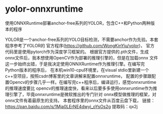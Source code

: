# yolor-onnxruntime
使用ONNXRuntime部署anchor-free系列的YOLOR，包含C++和Python两种版本的程序

YOLOR是一个anchor-free系列的YOLO目标检测，不需要anchor作为先验。本套程序参考了YOLOR的
官方程序(https://github.com/WongKinYiu/yolor)， 官方代码里是使用pytorch作为深度学习框架的。
根据官方提供的.pth文件，生成onnx文件后，我本想使用OpenCV作为部署的推理引擎的，但是在加载onnx
文件这一步始终出错，于是我决定使用ONNXRuntime作为推理引擎。在编写完Python版本的程序后，
在本机win10-cpu环境里，在visual stdio里新建一个c++空项目，按照csdn博客里的文章讲解来配置onnxruntime，
配置的步骤跟配置Opencv的步骤几乎一样。在编写完c++程序后，编译运行，感觉onnxruntime的推理速度要比
opencv的推理速度快，看来以后要多多使用onnxruntime作为推理引擎了，毕竟onnxruntime是微软推出的专门针对
onnx模型做推理的框架，对onnx文件有着最原生的支持。
本套程序里的onnx文件从百度云盘下载，
链接：https://pan.baidu.com/s/1Mja0LErNE4dwyj_oYsOs2g 
提取码：qx2j
